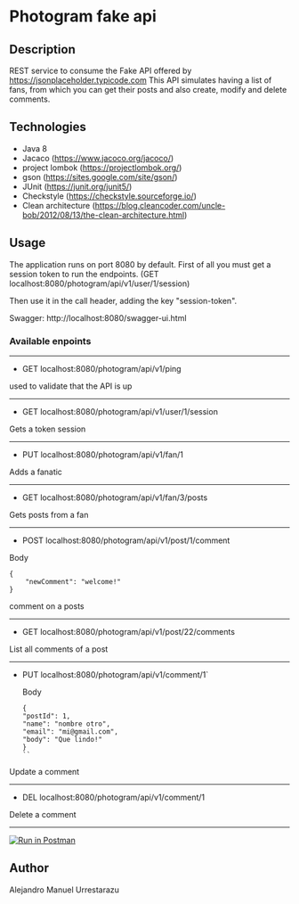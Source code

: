 # Photogram fake api

## Description

REST service to consume the Fake API offered by https://jsonplaceholder.typicode.com
This API simulates having a list of fans, from which you can get their posts and also create, modify and delete comments.

## Technologies
  * Java 8
  * Jacaco (https://www.jacoco.org/jacoco/)
  * project lombok (https://projectlombok.org/)
  * gson (https://sites.google.com/site/gson/)
  * JUnit (https://junit.org/junit5/)
  * Checkstyle (https://checkstyle.sourceforge.io/)
  * Clean architecture (https://blog.cleancoder.com/uncle-bob/2012/08/13/the-clean-architecture.html)

## Usage

The application runs on port 8080 by default.
First of all you must get a session token to run the endpoints. (GET localhost:8080/photogram/api/v1/user/1/session)

Then use it in the call header, adding the key "session-token".

Swagger:
http://localhost:8080/swagger-ui.html

### Available enpoints

---
* GET localhost:8080/photogram/api/v1/ping
  
used to validate that the API is up

---
* GET localhost:8080/photogram/api/v1/user/1/session

Gets a token session

---
* PUT localhost:8080/photogram/api/v1/fan/1

Adds a fanatic

---
* GET localhost:8080/photogram/api/v1/fan/3/posts

Gets posts from a fan

---
* POST localhost:8080/photogram/api/v1/post/1/comment

Body
```
{
    "newComment": "welcome!"
}
````

comment on a posts

---
* GET localhost:8080/photogram/api/v1/post/22/comments

List all comments of a post

---
* PUT localhost:8080/photogram/api/v1/comment/1`
  
  Body
  ```
  {
  "postId": 1,
  "name": "nombre otro",
  "email": "mi@gmail.com",
  "body": "Que lindo!"
  }
  ``

Update a comment

---
* DEL localhost:8080/photogram/api/v1/comment/1

Delete a comment

---


[![Run in Postman](https://run.pstmn.io/button.svg)](https://app.getpostman.com/run-collection/2974931-aeff10f6-2f9a-415f-afb5-d4f0f9576dc1?action=collection%2Ffork&collection-url=entityId%3D2974931-aeff10f6-2f9a-415f-afb5-d4f0f9576dc1%26entityType%3Dcollection%26workspaceId%3Dec119bf9-e9ab-4c22-820b-6f07a5cc3165#?env%5Bfake%20api%5D=W3sia2V5IjoiZmFrZS1zZXNzaW9uLXRva2VuIiwidmFsdWUiOiIiLCJlbmFibGVkIjp0cnVlfV0=)
## Author

Alejandro Manuel Urrestarazu